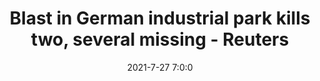 ---
"title": "Blast in German industrial park kills two, several missing - Reuters"
"date": "2021-7-27 7:0:0"
"feed_name": "GOOGLENEWSINDUSTRIAL"
"feed_website": "https://news.google.com/search?q=industrial%2Bincident&hl=en-US&gl=US&ceid=US:en"
"feed_rss": "https://news.google.com/rss/search?q=industrial%2Bincident&hl=en-US&gl=US&ceid=US:en"
"link": "https://www.reuters.com/world/europe/explosion-rocks-chemicals-site-western-german-city-leverkusen-2021-07-27/"
"file": "_posts/2021-1-1-cd09602287e4824e2b9cdc3511d35e037a32e3b6.md"
"accident": "1"
"drilling": "0"
"dead": "2"
"injured": "0"
---